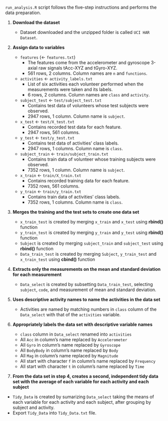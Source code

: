 `run_analysis.R` script follows the five-step instructions and performs the data preparation.

1. **Download the dataset**
    * Dataset downloaded and the unzipped folder is called `UCI HAR Dataset`.

2. **Assign data to variables**
    * `features` (<- `features.txt`)
       - The features come from the accelerometer and gyroscope 3-axial raw signals tAcc-XYZ and tGyro-XYZ.
       - 561 rows, 2 columns. Column names are `n` and `functions`.  
    * `activities` <- `activity_labels.txt`
       - List of six activities each volunteer performed when the measurements were taken and its labels.
       -  6 rows, 2 columns. Column names are  `class` and `activity`.
    * `subject_test` <- `test/subject_test.txt`   
       - Contains test data of volunteers whose test subjects were observed.
       - 2947 rows, 1 column. Column name is `subject`. 
    * `x_test` <- `test/X_test.txt`
       - Contains recorded test data for each feature.
	   - 2947 rows, 561 columns.  
    *  `y_test` <- `test/y_test.txt`  
        - Contains test data of activities’ class labels.
        - 2947 rows, 1 columns. Column name is `class`. 
    *  `subject_train` <- `train/subject_train.txt`
        - Contains train data of volunteer whose training subjects were observed.
        - 7352 rows, 1 column. Column name is `subject`.
    *  `x_train` <- `train/X_train.txt`
         - Contains recorded training data for each feature.
         - 7352 rows, 561 columns.
    *  `y_train` <- `train/y_train.txt` 
         - Contains train data of activities’ class labels.
         - 7352 rows, 1 columns. Column name is `class`.

3. **Merges the training and the test sets to create one data set**
    
	* `x_train_test` is created by merging `x_train` and `x_test` using **rbind()** function
	* `y_train_test` is created by merging `y_train` and `y_test` using **rbind()** function
	* `Subject` is created by merging `subject_train` and `subject_test` using **rbind()** function
	* `Data_train_test` is created by merging `Subject`, `y_train_test` and `x_train_test` using **cbind()** function 

4. **Extracts only the measurements on the mean and standard deviation for each measurement**

    * `Data_select`  is created by subsetting `Data_train_test`, selecting `subject`, `code`, and measurement of mean and standard deviation.

5. **Uses descriptive activity names to name the activities in the data set**

    * Activities are named by matching numbers in `class` column of the `Data_select` with that of the `activities` variable.

6. **Appropriately labels the data set with descriptive variable names**

    * `class` column in `Data_select` renamed into `activities`
	* All `Acc` in column’s name replaced by `Accelerometer`
	* All `Gyro` in column’s name replaced by `Gyroscope`
	* All `BodyBody` in column’s name replaced by `Body`
	* All `Mag` in column’s name replaced by `Magnitude`
	* All start with character `f` in column’s name replaced by `Frequency`
	* All start with character `t` in column’s name replaced by `Time`

7. **From the data set in step 4, creates a second, independent tidy data set with the average of each variable for each activity and each subject**

-   `Tidy_Data` is created by sumarizing `Data_select` taking the means of each variable for each activity and each subject, after grouping by subject and activity.
-   Export `Tidy_Data` into `Tidy_Data.txt` file.
